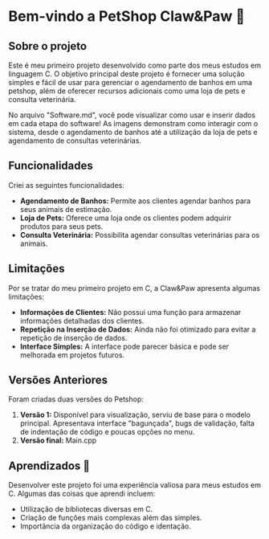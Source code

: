 # Bem-vindo a PetShop Claw&Paw 🐾

## Sobre o projeto
Este é  meu primeiro projeto desenvolvido como parte dos meus estudos em linguagem C. O objetivo principal deste projeto é fornecer uma solução simples e fácil de usar para gerenciar o agendamento de banhos em uma petshop, além de oferecer recursos adicionais como uma loja de pets e consulta veterinária. 

No arquivo "Software.md", você pode visualizar como usar e inserir dados em cada etapa do software! As imagens demonstram como interagir com o sistema, desde o agendamento de banhos até a utilização da loja de pets e agendamento de consultas veterinárias.

## Funcionalidades
Criei as seguintes funcionalidades:
- **Agendamento de Banhos:** Permite aos clientes agendar banhos para seus animais de estimação.
- **Loja de Pets:** Oferece uma loja onde os clientes podem adquirir produtos para seus pets.
- **Consulta Veterinária:** Possibilita agendar consultas veterinárias para os animais.

## Limitações
Por se tratar do meu primeiro projeto em C, a Claw&Paw apresenta algumas limitações:
- **Informações de Clientes:** Não possui uma função para armazenar informações detalhadas dos clientes.
- **Repetição na Inserção de Dados:** Ainda não foi otimizado para evitar a repetição de inserção de dados.
- **Interface Simples:** A interface pode parecer básica e pode ser melhorada em projetos futuros.

## Versões Anteriores
Foram criadas duas versões do Petshop:
1. **Versão 1:** Disponível para visualização, serviu de base para o modelo principal. Apresentava interface "bagunçada", bugs de validação, falta de indentação de código e poucas opções no menu.
2. **Versão final:** Main.cpp

## Aprendizados 📖
Desenvolver este projeto foi uma experiência valiosa para meus estudos em C. Algumas das coisas que aprendi incluem:
- Utilização de bibliotecas diversas em C.
- Criação de funções mais complexas além das simples.
- Importância da organização do código e identação.
